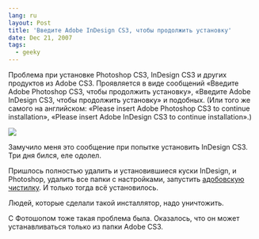 ```yaml
---
lang: ru
layout: Post
title: 'Введите Adobe InDesign CS3, чтобы продолжить установку'
date: Dec 21, 2007
tags:
  - geeky
---
```


Проблема при установке Photoshop CS3, InDesign CS3 и других продуктов из Adobe CS3. Проявляется в виде сообщений «Введите Adobe Photoshop CS3, чтобы продолжить установку», «Введите Adobe InDesign CS3, чтобы продолжить установку» и подобных. (Или того же самого на английском: «Please insert Adobe Photoshop CS3 to continue installation», «Please insert Adobe InDesign CS3 to continue installation».)

![](http://wow.sapegin.me/3u0C3z3w0s3g/vvedite.png)

<!--more-->

Замучило меня это сообщение при попытке установить InDesign CS3. Три дня бился, еле одолел.

Пришлось полностью удалить и установившиеся куски InDesign, и Photoshop, удалить все папки с настройками, запустить [адобовскую чистилку](http://www.adobe.com/support/contact/cs3clean.html "Adobe CS3Clean Script"). И только тогда всё установилось.

Людей, которые сделали такой инсталлятор, надо уничтожить.

С Фотошопом тоже такая проблема была. Оказалось, что он может устанавливаться только из папки Adobe CS3.
